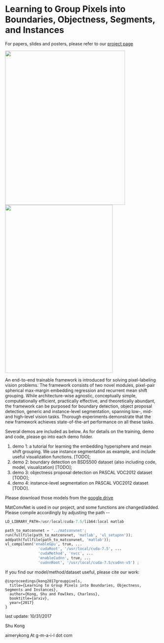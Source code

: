 # Learning to Group Pixels into Boundaries, Objectness, Segments, and Instances

For papers, slides and posters, please refer to our [project page](http://www.ics.uci.edu/~skong2/SMMMSG.html "pixel-grouping")

<img src="http://www.ics.uci.edu/~skong2/image/fig00_visualization.jpg" alt="" data-canonical-src="http://www.ics.uci.edu/~skong2/image/fig00_visualization.jpg " width="390" height="500" />

<img src="http://www.ics.uci.edu/~skong2/image/fig01_visualization.jpg" alt="" data-canonical-src="http://www.ics.uci.edu/~skong2/image/fig01_visualization.jpg " width="350" height="545" />



An end-to-end trainable framework is introduced for solving pixel-labeling vision problems. The framework consists of two novel modules, pixel-pair spherical max-margin embedding regression and recurrent mean shift grouping. While architecture-wise agnostic, conceptually simple, computationally efficient, practically effective, and theoretically abundant, the framework can be purposed for boundary detection, object proposal detection, generic and instance-level segmentation, spanning low-, mid- and high-level vision tasks. Thorough experiments demonstrate that the new framework achieves state-of-the-art performance on all these tasks.


Several demos are included as below. 
As for details on the training, demo and code, please go into each demo folder.

1. demo 1: a tutorial for learning the embedding hypersphere and mean shift grouping. 
	We use instance segmentation as example, and include useful visualization functions. [TODO];
2. demo 2: boundary detection on BSDS500 dataset (also including code, model, visualization) [TODO];
3. demo 3: objectness proposal detection on PASCAL VOC2012 dataset [TODO];
4. demo 4: instance-level segmentation on PASCAL VOC2012 dataset [TODO].

Please download those models from the [google drive](http://www.ics.uci.edu/~skong2/SMMMSG.html)

MatConvNet is used in our project, and some functions are changed/added. Please compile accordingly by adjusting the path --

```python
LD_LIBRARY_PATH=/usr/local/cuda-7.5/lib64:local matlab 

path_to_matconvnet = '../matconvnet';
run(fullfile(path_to_matconvnet, 'matlab', 'vl_setupnn'));
addpath(fullfile(path_to_matconvnet, 'matlab'));
vl_compilenn('enableGpu', true, ...
               'cudaRoot', '/usr/local/cuda-7.5', ...
               'cudaMethod', 'nvcc', ...
               'enableCudnn', true, ...
               'cudnnRoot', '/usr/local/cuda-7.5/cudnn-v5') ;

```


If you find our model/method/dataset useful, please cite our work:

    @inproceedings{kong2017grouppixels,
      title={Learning to Group Pixels into Boundaries, Objectness, Segments and Instances},
      author={Kong, Shu and Fowlkes, Charless},
      booktitle={arxiv},
      year={2017}
    }




last update: 10/31/2017

Shu Kong

aimerykong At g-m-a-i-l dot com

